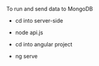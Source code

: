 To run and send data to MongoDB

* cd into server-side
* node api.js

* cd into angular project
* ng serve 
